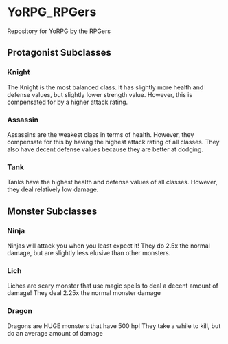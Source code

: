 # YoRPG_RPGers
Repository for YoRPG by the RPGers

## Protagonist Subclasses

### **Knight**
The Knight is the most balanced class. It has slightly more health
and defense values, but slightly lower strength value. However,
this is compensated for by a higher attack rating.

### **Assassin**
Assassins are the weakest class in terms of health. However, they
compensate for this by having the highest attack rating of all
classes. They also have decent defense values because they are better at
dodging.

### **Tank**
Tanks have the highest health and defense values of all classes.
However, they deal relatively low damage.


## Monster Subclasses

### **Ninja**
Ninjas will attack you when you least expect it! They do 2.5x the
normal damage, but are slightly less elusive than other monsters.

### **Lich**
Liches are scary monster that use magic spells to deal a decent amount of 
damage! They deal 2.25x the normal monster damage

### **Dragon**
Dragons are HUGE monsters that have 500 hp! They take a while to
kill, but do an average amount of damage
